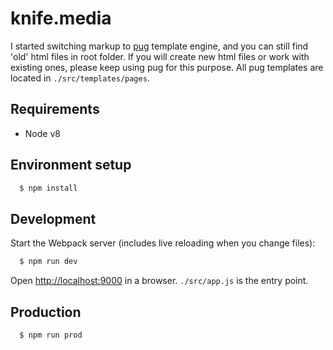 # knife.media

I started switching markup to [pug](https://pugjs.org/api/getting-started.html) template engine, and you can still find 'old' html files in root folder. If you will create new html files or work with existing ones, please keep using pug for this purpose. All pug templates are located in `./src/templates/pages`.

## Requirements
* Node v8

## Environment setup

```sh
  $ npm install
```

## Development

Start the Webpack server (includes live reloading when you change files):

```sh
  $ npm run dev
```

Open [http://localhost:9000](http://localhost:9000) in a browser. `./src/app.js` is the entry point.


## Production

```sh
  $ npm run prod
```

